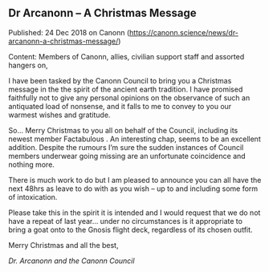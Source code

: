 ## Dr Arcanonn &#8211; A Christmas Message

Published: 24 Dec 2018 on Canonn (https://canonn.science/news/dr-arcanonn-a-christmas-message/)

Content: Members of Canonn, allies, civilian support staff and assorted hangers on,

I have been tasked by the Canonn Council to bring you a Christmas message in the the spirit of the ancient earth tradition. I have promised faithfully not to give any personal opinions on the observance of such an antiquated load of nonsense, and it falls to me to convey to you our warmest wishes and gratitude.

So… Merry Christmas to you all on behalf of the Council, including its newest member Factabulous . An interesting chap, seems to be an excellent addition. Despite the rumours I’m sure the sudden instances of Council members underwear going missing are an unfortunate coincidence and nothing more.

There is much work to do but I am pleased to announce you can all have the next 48hrs as leave to do with as you wish – up to and including some form of intoxication.

Please take this in the spirit it is intended and I would request that we do not have a repeat of last year… under no circumstances is it appropriate to bring a goat onto to the Gnosis flight deck, regardless of its chosen outfit.

Merry Christmas and all the best,

*Dr. Arcanonn and the Canonn Council*